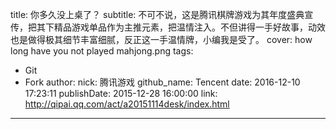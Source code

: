 title: 你多久没上桌了？
subtitle: 不可不说，这是腾讯棋牌游戏为其年度盛典宣传，把其下精品游戏单品作为主推元素，把温情注入。不但讲得一手好故事，动效也是做得极其细节丰富细腻，反正这一手温情牌，小编我是受了。
cover: how long have you not played mahjong.png
tags:
  - Git
  - Fork
author:
  nick: 腾讯游戏
  github_name: Tencent
date: 2016-12-10 17:23:11
publishDate: 2015-12-28 16:00:00
link: http://qipai.qq.com/act/a20151114desk/index.html
---

<!-- more -->
